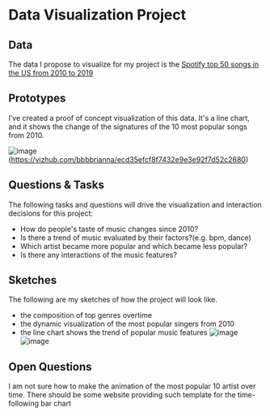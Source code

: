 # Data Visualization Project

## Data

The data I propose to visualize for my project is the [Spotify top 50 songs in the US from 2010 to 2019](https://gist.github.com/bbbbrianna/e74082354cbdfe18d42c7b66ecdefa76)

## Prototypes

I’ve created a proof of concept visualization of this data. It's a line chart, and it shows the change of the signatures of the 10 most popular songs from 2010.

![image](https://user-images.githubusercontent.com/42927474/94642438-1aae5900-02b2-11eb-8ffc-92cd4200eda9.png)(https://vizhub.com/bbbbrianna/ecd35efcf8f7432e9e3e92f7d52c2680)


## Questions & Tasks

The following tasks and questions will drive the visualization and interaction decisions for this project:

 * How do people's taste of music changes since 2010?
 * Is there a trend of music evaluated by their factors?(e.g. bpm, dance)
 * Which artist became more popular and which became less popular?
 * Is there any interactions of the music features?

## Sketches
The following are my sketches of how the project will look like.
* the composition of top genres overtime
* the dynamic visualization of the most popular singers from 2010
* the line chart shows the trend of popular music features
![image](https://user-images.githubusercontent.com/42927474/94643299-7b3e9580-02b4-11eb-8f24-aa5bc775d949.png)
![image](https://user-images.githubusercontent.com/42927474/94643309-81347680-02b4-11eb-9dfb-b6748d158309.png)

## Open Questions

I am not sure how to make the animation of the most popular 10 artist over time. There should be some website providing such template for the time-following bar chart
